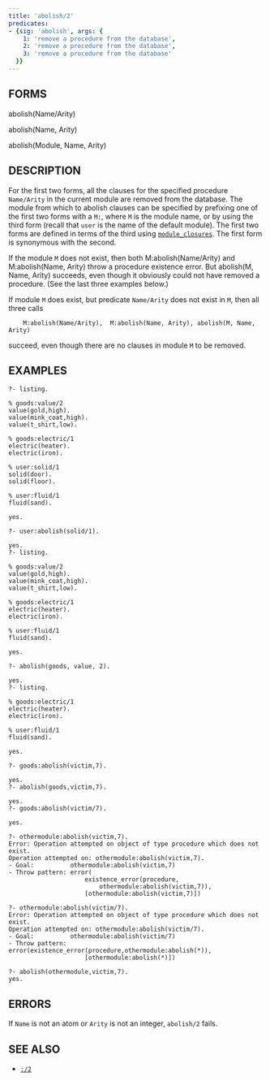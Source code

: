 ```yaml
---
title: 'abolish/2'
predicates:
- {sig: 'abolish', args: {
    1: 'remove a procedure from the database',
    2: 'remove a procedure from the database',
    3: 'remove a procedure from the database'
  }}
---
```


## FORMS

abolish(Name/Arity)

abolish(Name, Arity)

abolish(Module, Name, Arity)

## DESCRIPTION

For the first two forms, all the clauses for the specified procedure `Name/Arity` in the current module are removed from the database. The module from which to abolish clauses can be specified by prefixing one of the first two forms with a `M:`, where `M` is the module name,  or by using the third form (recall that `user` is the name of the default module).  The first two forms are defined in terms of the third using [`module_closures`](module_closure.html).  The first form is synonymous with the second.

If the module `M` does not exist, then both M:abolish(Name/Arity) and M:abolish(Name, Arity) throw a procedure existence error.  But abolish(M, Name, Arity) succeeds, even though it obviously could not have removed a procedure. (See the last three examples below.)

If module `M` does exist, but predicate `Name/Arity` does not exist in `M`, then all three calls 
```
	M:abolish(Name/Arity),  M:abolish(Name, Arity), abolish(M, Name, Arity) 
```
succeed, even though there are no clauses in module `M` to be removed.

## EXAMPLES
```
?- listing.

% goods:value/2
value(gold,high).
value(mink_coat,high).
value(t_shirt,low).

% goods:electric/1
electric(heater).
electric(iron).

% user:solid/1
solid(door).
solid(floor).

% user:fluid/1
fluid(sand).

yes.

?- user:abolish(solid/1).

yes.
?- listing.

% goods:value/2
value(gold,high).
value(mink_coat,high).
value(t_shirt,low).

% goods:electric/1
electric(heater).
electric(iron).

% user:fluid/1
fluid(sand).

yes.

?- abolish(goods, value, 2).

yes.
?- listing.

% goods:electric/1
electric(heater).
electric(iron).

% user:fluid/1
fluid(sand).

yes.

?- goods:abolish(victim,7).

yes.
?- abolish(goods,victim,7).

yes.
?- goods:abolish(victim/7).

yes.

?- othermodule:abolish(victim,7).
Error: Operation attempted on object of type procedure which does not exist.
Operation attempted on: othermodule:abolish(victim,7).
- Goal:          othermodule:abolish(victim,7)
- Throw pattern: error(
                     existence_error(procedure,
                         othermodule:abolish(victim,7)),
                     [othermodule:abolish(victim,7)])

?- othermodule:abolish(victim/7).
Error: Operation attempted on object of type procedure which does not exist.
Operation attempted on: othermodule:abolish(victim/7).
- Goal:          othermodule:abolish(victim/7)
- Throw pattern: error(existence_error(procedure,othermodule:abolish(*)),
                     [othermodule:abolish(*)])

?- abolish(othermodule,victim,7).
yes.
```
## ERRORS

If `Name` is not an atom or `Arity` is not an integer, `abolish/2` fails.


## SEE ALSO

- [`:/2`](colon.html)

